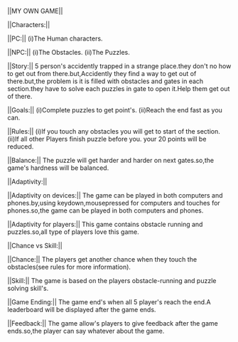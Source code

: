 ||MY OWN GAME||


||Characters:||

||PC:||
(i)The Human characters.

||NPC:||
(i)The Obstacles.
(ii)The Puzzles.


||Story:||
5 person's accidently trapped in a strange place.they don't no how to get out from there.but,Accidently they find a way to get out of there.but,the problem is it is filled with obstacles and gates in each section.they have to solve each puzzles in gate to open it.Help them get out of there. 


||Goals:||
(i)Complete puzzles to get point's.
(ii)Reach the end fast as you can.


||Rules:||
(i)If you touch any obstacles you will get to start of the section.
(ii)If all other Players finish puzzle before you. your 20 points will be reduced.


||Balance:||
The puzzle will get harder and harder on next gates.so,the game's hardness will be balanced.


||Adaptivity:||

||Adaptivity on devices:||
The game can be played in both computers and phones.by,using keydown,mousepressed for computers and touches for phones.so,the game can be played in both computers and phones.

||Adaptivity for players:||
This game contains obstacle running and puzzles.so,all type of players love this game.


||Chance vs Skill:||

||Chance:||
The players get another chance when they touch the obstacles(see rules for more information).

||Skill:||
The game is based on the players obstacle-running and puzzle solving skill's.


||Game Ending:||
The game end's when all 5 player's reach the end.A leaderboard will be displayed after the game ends.

||Feedback:||
The game allow's players to give feedback after the game ends.so,the player can say whatever about the game.